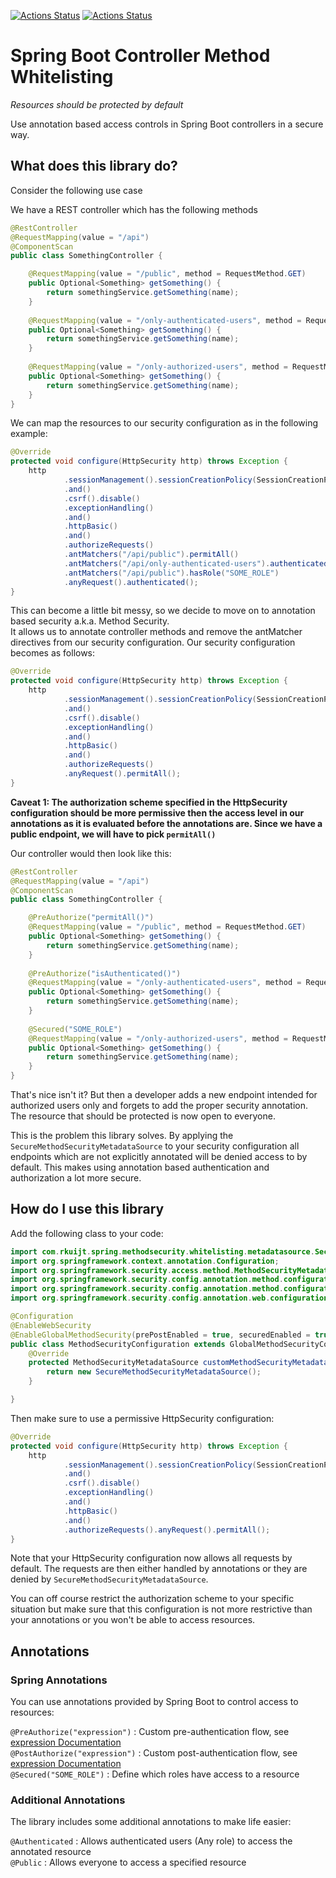 [![Actions Status](https://github.com/rkuijt/spring-security-method-whitelisting/workflows/Build/badge.svg)](https://github.com/rkuijt/spring-security-method-whitelisting/actions)
[![Actions Status](https://github.com/rkuijt/spring-security-method-whitelisting/workflows/Publish/badge.svg)](https://github.com/rkuijt/spring-security-method-whitelisting/actions)
# Spring Boot Controller Method Whitelisting
_Resources should be protected by default_

Use annotation based access controls in Spring Boot controllers in a secure way.

## What does this library do?
Consider the following use case

We have a REST controller which has the following methods
```java
@RestController
@RequestMapping(value = "/api")
@ComponentScan
public class SomethingController {

    @RequestMapping(value = "/public", method = RequestMethod.GET)
    public Optional<Something> getSomething() {
        return somethingService.getSomething(name);
    }
    
    @RequestMapping(value = "/only-authenticated-users", method = RequestMethod.GET)
    public Optional<Something> getSomething() {
        return somethingService.getSomething(name);
    }
    
    @RequestMapping(value = "/only-authorized-users", method = RequestMethod.GET)
    public Optional<Something> getSomething() {
        return somethingService.getSomething(name);
    }
}
```
We can map the resources to our security configuration as in the following example:

```java
@Override
protected void configure(HttpSecurity http) throws Exception {
    http
            .sessionManagement().sessionCreationPolicy(SessionCreationPolicy.STATELESS)
            .and()
            .csrf().disable()
            .exceptionHandling()
            .and()
            .httpBasic()
            .and()
            .authorizeRequests()
            .antMatchers("/api/public").permitAll()
            .antMatchers("/api/only-authenticated-users").authenticated()
            .antMatchers("/api/public").hasRole("SOME_ROLE")
            .anyRequest().authenticated();
}
```
This can become a little bit messy, so we decide to move on to annotation based security a.k.a. Method Security.  
It allows us to annotate controller methods and remove the antMatcher directives from our security configuration.
Our security configuration becomes as follows:
```java
@Override
protected void configure(HttpSecurity http) throws Exception {
    http
            .sessionManagement().sessionCreationPolicy(SessionCreationPolicy.STATELESS)
            .and()
            .csrf().disable()
            .exceptionHandling()
            .and()
            .httpBasic()
            .and()
            .authorizeRequests()
            .anyRequest().permitAll();
}
```

**Caveat 1: The authorization scheme specified in the HttpSecurity configuration should be more permissive then the access level in our annotations as it is evaluated before the
 annotations are. Since we have a public endpoint, we will have to pick `permitAll()`**

Our controller would then look like this:
```java
@RestController
@RequestMapping(value = "/api")
@ComponentScan
public class SomethingController {

    @PreAuthorize("permitAll()")
    @RequestMapping(value = "/public", method = RequestMethod.GET)
    public Optional<Something> getSomething() {
        return somethingService.getSomething(name);
    }
    
    @PreAuthorize("isAuthenticated()")
    @RequestMapping(value = "/only-authenticated-users", method = RequestMethod.GET)
    public Optional<Something> getSomething() {
        return somethingService.getSomething(name);
    }
    
    @Secured("SOME_ROLE")
    @RequestMapping(value = "/only-authorized-users", method = RequestMethod.GET)
    public Optional<Something> getSomething() {
        return somethingService.getSomething(name);
    }
}
```
That's nice isn't it? But then a developer adds a new endpoint intended for authorized users only and forgets to add the proper security annotation.
The resource that should be protected is now open to everyone.

This is the problem this library solves. By applying the `SecureMethodSecurityMetadataSource` to your security configuration all endpoints which are not explicitly annotated will be
 denied access to by default. This makes using annotation based authentication and authorization a lot more secure.
 
## How do I use this library
Add the following class to your code:
```java
import com.rkuijt.spring.methodsecurity.whitelisting.metadatasource.SecureMethodSecurityMetadataSource;
import org.springframework.context.annotation.Configuration;
import org.springframework.security.access.method.MethodSecurityMetadataSource;
import org.springframework.security.config.annotation.method.configuration.EnableGlobalMethodSecurity;
import org.springframework.security.config.annotation.method.configuration.GlobalMethodSecurityConfiguration;
import org.springframework.security.config.annotation.web.configuration.EnableWebSecurity;

@Configuration
@EnableWebSecurity
@EnableGlobalMethodSecurity(prePostEnabled = true, securedEnabled = true, jsr250Enabled = true)
public class MethodSecurityConfiguration extends GlobalMethodSecurityConfiguration {
    @Override
    protected MethodSecurityMetadataSource customMethodSecurityMetadataSource() {
        return new SecureMethodSecurityMetadataSource();
    }

}
```
Then make sure to use a permissive HttpSecurity configuration:
```java
@Override
protected void configure(HttpSecurity http) throws Exception {
    http
            .sessionManagement().sessionCreationPolicy(SessionCreationPolicy.STATELESS)
            .and()
            .csrf().disable()
            .exceptionHandling()
            .and()
            .httpBasic()
            .and()
            .authorizeRequests().anyRequest().permitAll();
}
```
Note that your HttpSecurity configuration now allows all requests by default. The requests are then either handled by annotations or they are denied by `SecureMethodSecurityMetadataSource`.

You can off course restrict the authorization scheme to your specific situation but make sure that this configuration is not more restrictive than your annotations or you won't be able to
 access resources.

## Annotations

### Spring Annotations
You can use annotations provided by Spring Boot to control access to resources:

`@PreAuthorize("expression")` : Custom pre-authentication flow, see [expression Documentation](https://docs.spring.io/spring-security/site/docs/3.0.x/reference/el-access.html)  
`@PostAuthorize("expression")` : Custom post-authentication flow, see [expression Documentation](https://docs.spring.io/spring-security/site/docs/3.0.x/reference/el-access.html)  
`@Secured("SOME_ROLE")` : Define which roles have access to a resource

### Additional Annotations
The library includes some additional annotations to make life easier:

`@Authenticated` : Allows authenticated users (Any role) to access the annotated resource  
`@Public` : Allows everyone to access a specified resource


